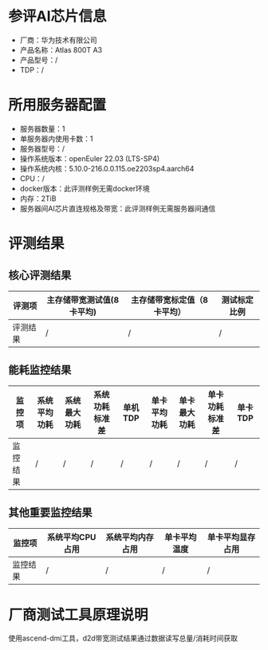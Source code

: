 # 参评AI芯片信息

* 厂商：华为技术有限公司
* 产品名称：Atlas 800T A3
* 产品型号：/
* TDP：/

# 所用服务器配置

* 服务器数量：1
* 单服务器内使用卡数：1
* 服务器型号：/
* 操作系统版本：openEuler 22.03 (LTS-SP4)
* 操作系统内核：5.10.0-216.0.0.115.oe2203sp4.aarch64
* CPU：/
* docker版本：此评测样例无需docker环境
* 内存：2TiB
* 服务器间AI芯片直连规格及带宽：此评测样例无需服务器间通信

# 评测结果

## 核心评测结果

| 评测项  | 主存储带宽测试值(8卡平均)    | 主存储带宽标定值（8卡平均） | 测试标定比例 |
| ---- | ----------- | -------- | ------ |
| 评测结果 | / | / | /  |

## 能耗监控结果

| 监控项  | 系统平均功耗  | 系统最大功耗  | 系统功耗标准差 | 单机TDP | 单卡平均功耗  | 单卡最大功耗 | 单卡功耗标准差 | 单卡TDP |
| ---- | ------- | ------- | ------- | ----- | ------- | ------ | ------- | ----- |
| 监控结果 | / | / | /   | /     | / | / | /   | /  |

## 其他重要监控结果

| 监控项  | 系统平均CPU占用 | 系统平均内存占用 | 单卡平均温度  | 单卡平均显存占用 |
| ---- | --------- | -------- | ------- | -------- |
| 监控结果 | / | /   | / | /   |

# 厂商测试工具原理说明
使用ascend-dmi工具，d2d带宽测试结果通过数据读写总量/消耗时间获取
